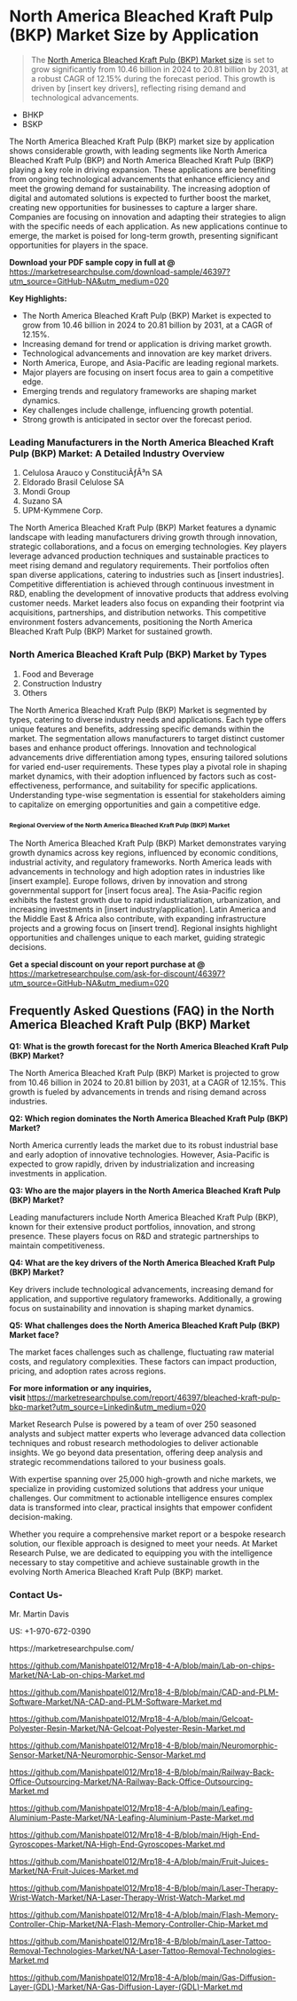 <h1>North America Bleached Kraft Pulp (BKP) Market&nbsp;Size by Application</h1><blockquote><p>The <a href="https://marketresearchpulse.com/download-sample/46397?utm_source=GitHub-NA&amp;utm_medium=020">North America Bleached Kraft Pulp (BKP) Market size</a> is set to grow significantly from 10.46 billion in 2024 to 20.81 billion by 2031, at a robust CAGR of 12.15% during the forecast period. This growth is driven by [insert key drivers], reflecting rising demand and technological advancements.</p></blockquote><ul><li>BHKP<li> BSKP</li></ul><p>The North America Bleached Kraft Pulp (BKP) market size by application shows considerable growth, with leading segments like North America Bleached Kraft Pulp (BKP) and North America Bleached Kraft Pulp (BKP) playing a key role in driving expansion. These applications are benefiting from ongoing technological advancements that enhance efficiency and meet the growing demand for sustainability. The increasing adoption of digital and automated solutions is expected to further boost the market, creating new opportunities for businesses to capture a larger share. Companies are focusing on innovation and adapting their strategies to align with the specific needs of each application. As new applications continue to emerge, the market is poised for long-term growth, presenting significant opportunities for players in the space.</p><p><strong>Download your PDF sample copy in full at @ </strong><a href="https://marketresearchpulse.com/download-sample/46397?utm_source=GitHub-NA&amp;utm_medium=020">https://marketresearchpulse.com/download-sample/46397?utm_source=GitHub-NA&amp;utm_medium=020</a></p><p><strong>Key Highlights: </strong></p><ul><li>The North America Bleached Kraft Pulp (BKP) Market is expected to grow from 10.46 billion in 2024 to 20.81 billion by 2031, at a CAGR of 12.15%.</li><li>Increasing demand for trend or application is driving market growth.</li><li>Technological advancements and innovation are key market drivers.</li><li>North America, Europe, and Asia-Pacific are leading regional markets.</li><li>Major players are focusing on insert focus area to gain a competitive edge.</li><li>Emerging trends and regulatory frameworks are shaping market dynamics.</li><li>Key challenges include challenge, influencing growth potential.</li><li>Strong growth is anticipated in sector over the forecast period.</li></ul><h3>Leading Manufacturers in the North America Bleached Kraft Pulp (BKP) Market: A Detailed Industry Overview</h3><ol><li>Celulosa Arauco y ConstituciÃƒÂ³n SA</li><li>Eldorado Brasil Celulose SA</li><li>Mondi Group</li><li>Suzano SA</li><li>UPM-Kymmene Corp.</li></ol><div class="flex max-w-full flex-col flex-grow"><div class="min-h-8 text-message flex w-full flex-col items-end gap-2 whitespace-normal break-words [.text-message+&amp;]:mt-5" dir="auto" data-message-author-role="assistant" data-message-id="fd8432e4-4910-450d-b182-61b7bfb0a01f" data-message-model-slug="gpt-4o"><div class="flex w-full flex-col gap-1 empty:hidden first:pt-[3px]"><div class="markdown prose w-full break-words dark:prose-invert light"><p>The North America Bleached Kraft Pulp (BKP) Market features a dynamic landscape with leading manufacturers driving growth through innovation, strategic collaborations, and a focus on emerging technologies. Key players leverage advanced production techniques and sustainable practices to meet rising demand and regulatory requirements. Their portfolios often span diverse applications, catering to industries such as [insert industries]. Competitive differentiation is achieved through continuous investment in R&amp;D, enabling the development of innovative products that address evolving customer needs. Market leaders also focus on expanding their footprint via acquisitions, partnerships, and distribution networks. This competitive environment fosters advancements, positioning the North America Bleached Kraft Pulp (BKP) Market for sustained growth.</p></div></div></div></div><h3>North America Bleached Kraft Pulp (BKP) Market by Types</h3><ol><li>Food and Beverage<li> Construction Industry<li> Others</li></ol><div class="flex max-w-full flex-col flex-grow"><div class="min-h-8 text-message flex w-full flex-col items-end gap-2 whitespace-normal break-words [.text-message+&amp;]:mt-5" dir="auto" data-message-author-role="assistant" data-message-id="084470be-0bb7-4664-bddf-5156b4f41249" data-message-model-slug="gpt-4o-mini"><div class="flex w-full flex-col gap-1 empty:hidden first:pt-[3px]"><div class="markdown prose w-full break-words dark:prose-invert light"><p>The North America Bleached Kraft Pulp (BKP) Market is segmented by types, catering to diverse industry needs and applications. Each type offers unique features and benefits, addressing specific demands within the market. The segmentation allows manufacturers to target distinct customer bases and enhance product offerings. Innovation and technological advancements drive differentiation among types, ensuring tailored solutions for varied end-user requirements. These types play a pivotal role in shaping market dynamics, with their adoption influenced by factors such as cost-effectiveness, performance, and suitability for specific applications. Understanding type-wise segmentation is essential for stakeholders aiming to capitalize on emerging opportunities and gain a competitive edge.</p></div></div></div></div><h3><span style="font-size: 11px;">Regional Overview of the North America Bleached Kraft Pulp (BKP) Market</span></h3><div class="flex max-w-full flex-col flex-grow"><div class="min-h-8 text-message flex w-full flex-col items-end gap-2 whitespace-normal break-words [.text-message+&amp;]:mt-5" dir="auto" data-message-author-role="assistant" data-message-id="e9038762-ce64-4e30-91c9-9bd413514231" data-message-model-slug="gpt-4o-mini"><div class="flex w-full flex-col gap-1 empty:hidden first:pt-[3px]"><div class="markdown prose w-full break-words dark:prose-invert light"><p>The North America Bleached Kraft Pulp (BKP) Market demonstrates varying growth dynamics across key regions, influenced by economic conditions, industrial activity, and regulatory frameworks. North America leads with advancements in technology and high adoption rates in industries like [insert example]. Europe follows, driven by innovation and strong governmental support for [insert focus area]. The Asia-Pacific region exhibits the fastest growth due to rapid industrialization, urbanization, and increasing investments in [insert industry/application]. Latin America and the Middle East &amp; Africa also contribute, with expanding infrastructure projects and a growing focus on [insert trend]. Regional insights highlight opportunities and challenges unique to each market, guiding strategic decisions.</p></div></div></div></div><p><strong>Get a special discount on your report purchase at @ </strong><a href="https://marketresearchpulse.com/ask-for-discount/46397?utm_source=GitHub-NA&amp;utm_medium=020">https://marketresearchpulse.com/ask-for-discount/46397?utm_source=GitHub-NA&amp;utm_medium=020</a></p><h2>Frequently Asked Questions (FAQ) in the North America Bleached Kraft Pulp (BKP) Market</h2><p><strong>Q1: What is the growth forecast for the North America Bleached Kraft Pulp (BKP) Market?</strong></p><p>The North America Bleached Kraft Pulp (BKP) Market is projected to grow from 10.46 billion in 2024 to 20.81 billion by 2031, at a CAGR of 12.15%. This growth is fueled by advancements in trends and rising demand across industries.</p><p><strong>Q2: Which region dominates the North America Bleached Kraft Pulp (BKP) Market?</strong></p><p>North America currently leads the market due to its robust industrial base and early adoption of innovative technologies. However, Asia-Pacific is expected to grow rapidly, driven by industrialization and increasing investments in application.</p><p><strong>Q3: Who are the major players in the North America Bleached Kraft Pulp (BKP) Market?</strong></p><p>Leading manufacturers include North America Bleached Kraft Pulp (BKP), known for their extensive product portfolios, innovation, and strong presence. These players focus on R&amp;D and strategic partnerships to maintain competitiveness.</p><p><strong>Q4: What are the key drivers of the North America Bleached Kraft Pulp (BKP) Market?</strong></p><p>Key drivers include technological advancements, increasing demand for application, and supportive regulatory frameworks. Additionally, a growing focus on sustainability and innovation is shaping market dynamics.</p><p><strong>Q5: What challenges does the North America Bleached Kraft Pulp (BKP) Market face?</strong></p><p>The market faces challenges such as challenge, fluctuating raw material costs, and regulatory complexities. These factors can impact production, pricing, and adoption rates across regions.</p><p><strong>For more information or any inquiries, visit&nbsp;</strong><a href="https://marketresearchpulse.com/report/46397/bleached-kraft-pulp-bkp-market?utm_source=Linkedin&utm_medium=020">https://marketresearchpulse.com/report/46397/bleached-kraft-pulp-bkp-market?utm_source=Linkedin&utm_medium=020</a></p><p>Market Research Pulse is powered by a team of over 250 seasoned analysts and subject matter experts who leverage advanced data collection techniques and robust research methodologies to deliver actionable insights. We go beyond data presentation, offering deep analysis and strategic recommendations tailored to your business goals.</p><p>With expertise spanning over 25,000 high-growth and niche markets, we specialize in providing customized solutions that address your unique challenges. Our commitment to actionable intelligence ensures complex data is transformed into clear, practical insights that empower confident decision-making.</p><p>Whether you require a comprehensive market report or a bespoke research solution, our flexible approach is designed to meet your needs. At Market Research Pulse, we are dedicated to equipping you with the intelligence necessary to stay competitive and achieve sustainable growth in the evolving North America Bleached Kraft Pulp (BKP) market.</p><h3><strong>Contact Us-</strong></h3><p>Mr. Martin Davis</p><p>US: +1-970-672-0390</p><p>https://marketresearchpulse.com/</p><p><a href="https://github.com/Manishpatel012/Mrp18-4-A/blob/main/Lab-on-chips-Market/NA-Lab-on-chips-Market.md">https://github.com/Manishpatel012/Mrp18-4-A/blob/main/Lab-on-chips-Market/NA-Lab-on-chips-Market.md</a></p><p><a href="https://github.com/Manishpatel012/Mrp18-4-B/blob/main/CAD-and-PLM-Software-Market/NA-CAD-and-PLM-Software-Market.md">https://github.com/Manishpatel012/Mrp18-4-B/blob/main/CAD-and-PLM-Software-Market/NA-CAD-and-PLM-Software-Market.md</a></p><p><a href="https://github.com/Manishpatel012/Mrp18-4-A/blob/main/Gelcoat-Polyester-Resin-Market/NA-Gelcoat-Polyester-Resin-Market.md">https://github.com/Manishpatel012/Mrp18-4-A/blob/main/Gelcoat-Polyester-Resin-Market/NA-Gelcoat-Polyester-Resin-Market.md</a></p><p><a href="https://github.com/Manishpatel012/Mrp18-4-B/blob/main/Neuromorphic-Sensor-Market/NA-Neuromorphic-Sensor-Market.md">https://github.com/Manishpatel012/Mrp18-4-B/blob/main/Neuromorphic-Sensor-Market/NA-Neuromorphic-Sensor-Market.md</a></p><p><a href="https://github.com/Manishpatel012/Mrp18-4-B/blob/main/Railway-Back-Office-Outsourcing-Market/NA-Railway-Back-Office-Outsourcing-Market.md">https://github.com/Manishpatel012/Mrp18-4-B/blob/main/Railway-Back-Office-Outsourcing-Market/NA-Railway-Back-Office-Outsourcing-Market.md</a></p><p><a href="https://github.com/Manishpatel012/Mrp18-4-A/blob/main/Leafing-Aluminium-Paste-Market/NA-Leafing-Aluminium-Paste-Market.md">https://github.com/Manishpatel012/Mrp18-4-A/blob/main/Leafing-Aluminium-Paste-Market/NA-Leafing-Aluminium-Paste-Market.md</a></p><p><a href="https://github.com/Manishpatel012/Mrp18-4-B/blob/main/High-End-Gyroscopes-Market/NA-High-End-Gyroscopes-Market.md">https://github.com/Manishpatel012/Mrp18-4-B/blob/main/High-End-Gyroscopes-Market/NA-High-End-Gyroscopes-Market.md</a></p><p><a href="https://github.com/Manishpatel012/Mrp18-4-A/blob/main/Fruit-Juices-Market/NA-Fruit-Juices-Market.md">https://github.com/Manishpatel012/Mrp18-4-A/blob/main/Fruit-Juices-Market/NA-Fruit-Juices-Market.md</a></p><p><a href="https://github.com/Manishpatel012/Mrp18-4-B/blob/main/Laser-Therapy-Wrist-Watch-Market/NA-Laser-Therapy-Wrist-Watch-Market.md">https://github.com/Manishpatel012/Mrp18-4-B/blob/main/Laser-Therapy-Wrist-Watch-Market/NA-Laser-Therapy-Wrist-Watch-Market.md</a></p><p><a href="https://github.com/Manishpatel012/Mrp18-4-A/blob/main/Flash-Memory-Controller-Chip-Market/NA-Flash-Memory-Controller-Chip-Market.md">https://github.com/Manishpatel012/Mrp18-4-A/blob/main/Flash-Memory-Controller-Chip-Market/NA-Flash-Memory-Controller-Chip-Market.md</a></p><p><a href="https://github.com/Manishpatel012/Mrp18-4-B/blob/main/Laser-Tattoo-Removal-Technologies-Market/NA-Laser-Tattoo-Removal-Technologies-Market.md">https://github.com/Manishpatel012/Mrp18-4-B/blob/main/Laser-Tattoo-Removal-Technologies-Market/NA-Laser-Tattoo-Removal-Technologies-Market.md</a></p><p><a href="https://github.com/Manishpatel012/Mrp18-4-A/blob/main/Gas-Diffusion-Layer-(GDL)-Market/NA-Gas-Diffusion-Layer-(GDL)-Market.md">https://github.com/Manishpatel012/Mrp18-4-A/blob/main/Gas-Diffusion-Layer-(GDL)-Market/NA-Gas-Diffusion-Layer-(GDL)-Market.md</a></p>
